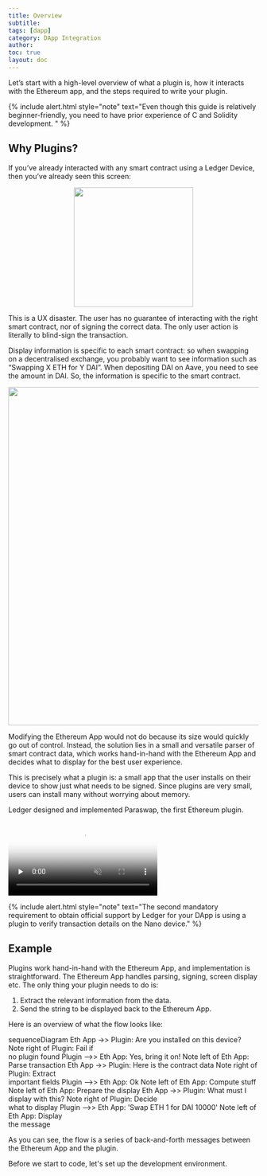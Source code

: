 ```yaml
---
title: Overview
subtitle:
tags: [dapp]
category: DApp Integration
author:
toc: true
layout: doc
---
```


Let’s start with a high-level overview of what a plugin is, how it interacts with the Ethereum app, and the steps required to write your plugin.

<!--  -->
{% include alert.html style="note" text="Even though this guide is relatively beginner-friendly, you need to have prior experience of C and Solidity development.
" %}
<!--  -->

## Why Plugins?

If you’ve already interacted with any smart contract using a Ledger Device, then you’ve already seen this screen:
<!-- ------------- Image ------------- -->
<div style="text-align:center">
<img width="240" src="../images/4ajl6d2.png" ></div>
<!-- --------------------------------- -->

This is a UX disaster. The user has no guarantee of interacting with the right smart contract, nor of signing the correct data. The only user action is literally to blind-sign the transaction.

Display information is specific to each smart contract: so when swapping on a decentralised exchange, you probably want to see information such as “Swapping X ETH for Y DAI”. When depositing DAI on Aave, you need to see the amount in DAI. So, the information is specific to the smart contract.

<!-- ------------- Image ------------- -->
<div style="text-align:center">
<img width="680" src="../images/plugin.png">
</div>
<!-- --------------------------------- -->

Modifying the Ethereum App would not do because its size would quickly go out of control. Instead, the solution lies in a small and versatile parser of smart contract data, which works hand-in-hand with the Ethereum App and decides what to display for the best user experience.

This is precisely what a plugin is: a small app that the user installs on their device to show just what needs to be signed. Since plugins are very small, users can install many without worrying about memory.

Ledger designed and implemented Paraswap, the first Ethereum plugin.

<video controls muted preload='none' poster='../images/paraswap.png' ><source src="../../videos/paraswap.mp4" type='video/mp4'></video><br>

<!--  -->
{% include alert.html style="note" text="The second mandatory requirement to obtain official support by Ledger for your DApp is using a plugin to verify transaction details on the Nano device." %}
<!--  -->

## Example

Plugins work hand-in-hand with the Ethereum App, and implementation is straightforward. The Ethereum App handles parsing, signing, screen display etc. The only thing your plugin needs to do is:

1. Extract the relevant information from the data.
2. Send the string to be displayed back to the Ethereum App.

Here is an overview of what the flow looks like:

<div class="mermaid">
sequenceDiagram
    Eth App ->> Plugin: Are you installed on this device?
    Note right of Plugin: Fail if<br>no plugin found
    Plugin -->> Eth App: Yes, bring it on!
    Note left of Eth App: Parse transaction
    Eth App ->> Plugin: Here is the contract data
    Note right of Plugin: Extract<br>important fields
    Plugin -->> Eth App: Ok
    Note left of Eth App: Compute stuff
    Note left of Eth App: Prepare the display
    Eth App ->> Plugin: What must I display with this?
    Note right of Plugin: Decide<br>what to display
    Plugin -->> Eth App: 'Swap ETH 1 for DAI 10000'
    Note left of Eth App: Display<br>the message
</div>
<script async src="https://unpkg.com/mermaid@8.2.3/dist/mermaid.min.js"></script>

As you can see, the flow is a series of back-and-forth messages between the Ethereum App and the plugin.

Before we start to code, let's set up the development environment.
